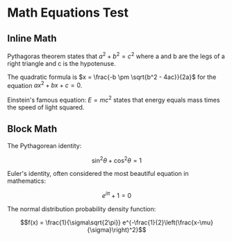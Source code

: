 # Math Equations Test

## Inline Math

Pythagoras theorem states that $a^2 + b^2 = c^2$ where a and b are the legs of a right triangle and c is the hypotenuse.

The quadratic formula is $x = \frac{-b \pm \sqrt{b^2 - 4ac}}{2a}$ for the equation $ax^2 + bx + c = 0$.

Einstein's famous equation: $E = mc^2$ states that energy equals mass times the speed of light squared.

## Block Math

The Pythagorean identity:

$$\sin^2 \theta + \cos^2 \theta = 1$$

Euler's identity, often considered the most beautiful equation in mathematics:

$$e^{i\pi} + 1 = 0$$

The normal distribution probability density function:

$$f(x) = \frac{1}{\sigma\sqrt{2\pi}} e^{-\frac{1}{2}\left(\frac{x-\mu}{\sigma}\right)^2}$$